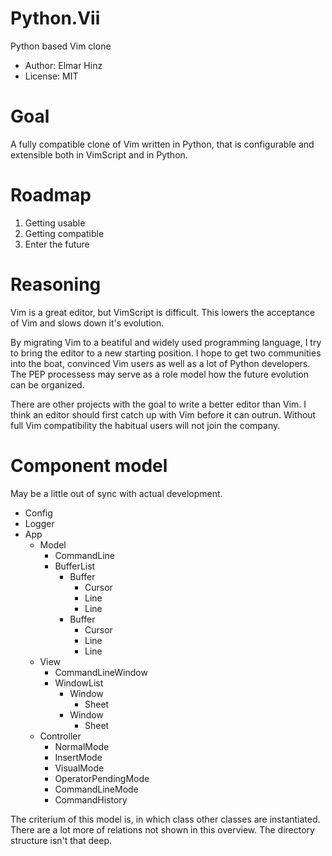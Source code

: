 # Python.Vii
Python based Vim clone

* Author: Elmar Hinz
* License: MIT

# Goal

A fully compatible clone of Vim written in Python, that is configurable and
extensible both in VimScript and in Python.

# Roadmap

1. Getting usable
2. Getting compatible
3. Enter the future

# Reasoning

Vim is a great editor, but VimScript is difficult. This lowers the acceptance
of Vim and slows down it's evolution.

By migrating Vim to a beatiful and widely used programming language, I try
to bring the editor to a new starting position. I hope to get two communities
into the boat, convinced Vim users as well as a lot of Python developers.
The PEP processess may serve as a role model how the future evolution can be
organized.

There are other projects with the goal to write a better editor than Vim. I
think an editor should first catch up with Vim before it can outrun. Without
full Vim compatibility the habitual users will not join the company.

# Component model

May be a little out of sync with actual development.

* Config
* Logger
* App
    * Model
        * CommandLine
        * BufferList
            * Buffer
                * Cursor
                * Line
                * Line
            * Buffer
                * Cursor
                * Line
                * Line
    * View
        * CommandLineWindow
        * WindowList
            * Window
                * Sheet
            * Window
                * Sheet
    * Controller
        * NormalMode
        * InsertMode
        * VisualMode
        * OperatorPendingMode
        * CommandLineMode
        * CommandHistory

The criterium of this model is, in which class other classes are instantiated.
There are a lot more of relations not shown in this overview.
The directory structure isn't that deep.


